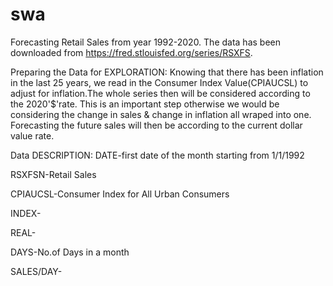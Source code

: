 # swa
Forecasting Retail Sales from year 1992-2020. The data has been downloaded from https://fred.stlouisfed.org/series/RSXFS.

Preparing the Data for EXPLORATION:
Knowing that there has been inflation in the last 25 years, we read in the Consumer Index Value(CPIAUCSL) to adjust for inflation.The whole series then will be considered according to the 2020'$'rate.
This is an important step otherwise we would be considering the change in sales & change in inflation all wraped into one. Forecasting the future sales will then be according to the current dollar value rate.

Data DESCRIPTION:
DATE-first date of the month starting from 1/1/1992

RSXFSN-Retail Sales

CPIAUCSL-Consumer Index for All Urban Consumers

INDEX-

REAL-

DAYS-No.of Days in a month

SALES/DAY-
